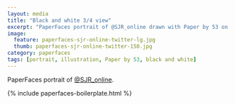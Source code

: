 ```yaml
---
layout: media
title: "Black and white 3/4 view"
excerpt: "PaperFaces portrait of @SJR_online drawn with Paper by 53 on an iPad."
image: 
  feature: paperfaces-sjr-online-twitter-lg.jpg
  thumb: paperfaces-sjr-online-twitter-150.jpg
category: paperfaces
tags: [portrait, illustration, Paper by 53, black and white]
---
```


PaperFaces portrait of [@SJR_online](http://twitter.com/SJR_online).

{% include paperfaces-boilerplate.html %}